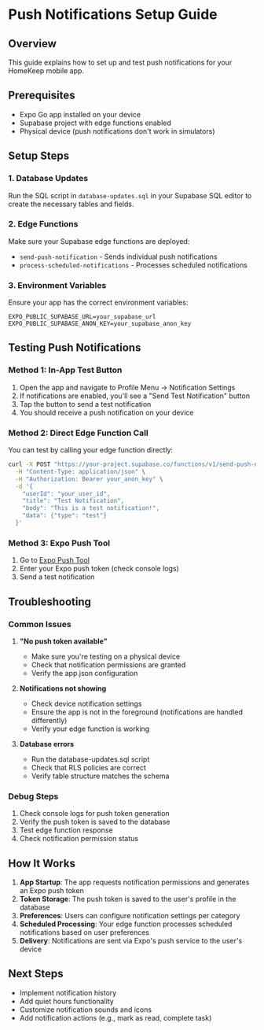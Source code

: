 # Push Notifications Setup Guide

## Overview

This guide explains how to set up and test push notifications for your HomeKeep mobile app.

## Prerequisites

- Expo Go app installed on your device
- Supabase project with edge functions enabled
- Physical device (push notifications don't work in simulators)

## Setup Steps

### 1. Database Updates

Run the SQL script in `database-updates.sql` in your Supabase SQL editor to create the necessary tables and fields.

### 2. Edge Functions

Make sure your Supabase edge functions are deployed:

- `send-push-notification` - Sends individual push notifications
- `process-scheduled-notifications` - Processes scheduled notifications

### 3. Environment Variables

Ensure your app has the correct environment variables:

```
EXPO_PUBLIC_SUPABASE_URL=your_supabase_url
EXPO_PUBLIC_SUPABASE_ANON_KEY=your_supabase_anon_key
```

## Testing Push Notifications

### Method 1: In-App Test Button

1. Open the app and navigate to Profile Menu → Notification Settings
2. If notifications are enabled, you'll see a "Send Test Notification" button
3. Tap the button to send a test notification
4. You should receive a push notification on your device

### Method 2: Direct Edge Function Call

You can test by calling your edge function directly:

```bash
curl -X POST "https://your-project.supabase.co/functions/v1/send-push-notification" \
  -H "Content-Type: application/json" \
  -H "Authorization: Bearer your_anon_key" \
  -d '{
    "userId": "your_user_id",
    "title": "Test Notification",
    "body": "This is a test notification!",
    "data": {"type": "test"}
  }'
```

### Method 3: Expo Push Tool

1. Go to [Expo Push Tool](https://expo.dev/notifications)
2. Enter your Expo push token (check console logs)
3. Send a test notification

## Troubleshooting

### Common Issues

1. **"No push token available"**

   - Make sure you're testing on a physical device
   - Check that notification permissions are granted
   - Verify the app.json configuration

2. **Notifications not showing**

   - Check device notification settings
   - Ensure the app is not in the foreground (notifications are handled differently)
   - Verify your edge function is working

3. **Database errors**
   - Run the database-updates.sql script
   - Check that RLS policies are correct
   - Verify table structure matches the schema

### Debug Steps

1. Check console logs for push token generation
2. Verify the push token is saved to the database
3. Test edge function response
4. Check notification permission status

## How It Works

1. **App Startup**: The app requests notification permissions and generates an Expo push token
2. **Token Storage**: The push token is saved to the user's profile in the database
3. **Preferences**: Users can configure notification settings per category
4. **Scheduled Processing**: Your edge function processes scheduled notifications based on user preferences
5. **Delivery**: Notifications are sent via Expo's push service to the user's device

## Next Steps

- Implement notification history
- Add quiet hours functionality
- Customize notification sounds and icons
- Add notification actions (e.g., mark as read, complete task)
